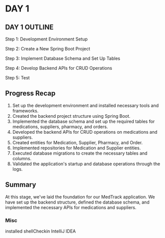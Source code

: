 # DAY 1


## DAY 1 OUTLINE
Step 1: Development Environment Setup

Step 2: Create a New Spring Boot Project

Step 3: Implement Database Schema and Set Up Tables

Step 4: Develop Backend APIs for CRUD Operations

Step 5: Test


## Progress Recap
1. Set up the development environment and installed necessary tools and frameworks.
2. Created the backend project structure using Spring Boot.
3. Implemented the database schema and set up the required tables for medications, suppliers, pharmacy, and orders.
4. Developed the backend APIs for CRUD operations on medications and suppliers.
5. Created entities for Medication, Supplier, Pharmacy, and Order.
6. Implemented repositories for Medication and Supplier entities.
7. Executed database migrations to create the necessary tables and columns.
8. Validated the application's startup and database operations through the logs.


## Summary
At this stage, we've laid the foundation for our MedTrack application.
We have set up the backend structure, defined the database schema, and implemented the necessary APIs for medications and suppliers.

### Misc
installed shellCheckin IntelliJ IDEA

